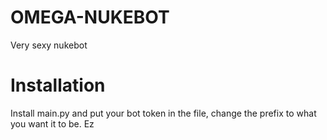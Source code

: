 # OMEGA-NUKEBOT
Very sexy nukebot 

# Installation
Install main.py and put your bot token in the file, change the prefix to what you want it to be. Ez
